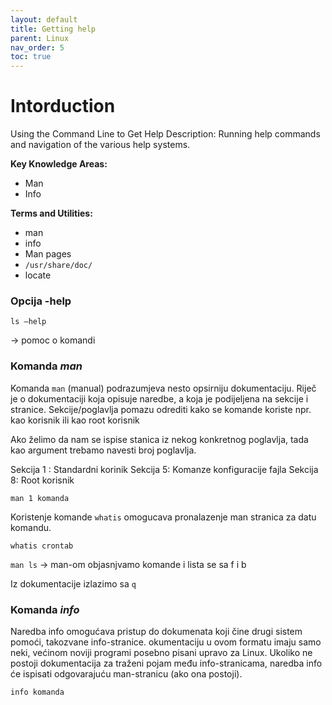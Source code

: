 ```yaml
---
layout: default
title: Getting help
parent: Linux
nav_order: 5
toc: true
---
```


# Intorduction

Using the Command Line to Get Help
Description: Running help commands and navigation of the various help systems.

**Key Knowledge Areas:**

*    Man
*    Info

**Terms and Utilities:**

*    man
*    info
*    Man pages
*    `/usr/share/doc/`
*    locate


### Opcija **-help**

```
ls —help
```

 -> pomoc o komandi


### Komanda *man*

Komanda ```man``` (manual) podrazumjeva nesto opsirniju dokumentaciju.
Riječ je o dokumentaciji koja opisuje naredbe, a koja je podijeljena na sekcije i stranice.
Sekcije/poglavlja pomazu odrediti kako se komande koriste npr. kao korisnik ili kao root korisnik

Ako želimo da nam se ispise stanica iz nekog konkretnog poglavlja, tada kao argument trebamo navesti broj poglavlja.

Sekcija 1 : Standardni korinik
Sekcija 5: Komanze konfiguracije fajla
Sekcija 8: Root korisnik



````
man 1 komanda
````


Koristenje komande ```whatis``` omogucava pronalazenje man stranica za datu komandu.

```whatis crontab```


```man ls```
-> man-om objasnjvamo komande i lista se sa f i b


Iz dokumentacije izlazimo sa ```q```


### Komanda *info*

Naredba info omogućava pristup do dokumenata koji čine drugi sistem pomoći, takozvane info-stranice. okumentaciju u ovom formatu imaju samo neki, većinom noviji programi posebno pisani upravo za Linux. Ukoliko ne postoji dokumentacija za traženi pojam među info-stranicama, naredba info će ispisati odgovarajuću man-stranicu (ako ona postoji).


```info komanda```
